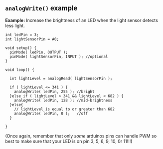 ## `analogWrite()` example

**Example:** Increase the brightness of an LED when the light sensor detects less light.

```
int ledPin = 3;
int lightSensorPin = A0;

void setup() {
  pinMode( ledPin, OUTPUT );
  pinMode( lightSensorPin, INPUT ); //optional
}

void loop() {

  int lightLevel = analogRead( lightSensorPin );
  
  if ( lightLevel <= 341 ) {
    analogWrite( ledPin, 255 ); //bright
  }else if ( lightLevel > 341 && lightLevel < 682 ) {
    analogWrite( ledPin, 128 ); //mid-brightness
  }else{
    // lightLevel is equal to or greater than 682
    analogWrite( ledPin, 0 );   //off
  }
  
}
```

(Once again, remember that only _some_ arduinos pins can handle PWM so best to make sure that your LED is on pin 3, 5, 6, 9, 10, 0r 11!!!)